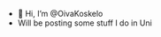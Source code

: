 - 👋 Hi, I’m @OivaKoskelo
- Will be posting some stuff I do in Uni


<!---
OivaKoskelo/OivaKoskelo is a ✨ special ✨ repository because its `README.md` (this file) appears on your GitHub profile.
You can click the Preview link to take a look at your changes.
--->
